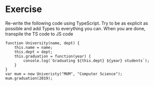 # Exercise

Re-write the following code using TypeScript. Try to be as explicit as possible and add Types to everything you can. When you are done, transpile the TS code to JS code

	function University(name, dept) {
		this.name = name;
		this.dept = dept;
		this.graduation = function(year) { 
			console.log(`Graduating ${this.dept} ${year} students`);
		}
	}
	var mum = new Univeristy("MUM", "Computer Science");
	mum.graduation(2019);